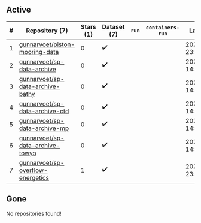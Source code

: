 ## Active
| # | Repository (7) | Stars (1) | Dataset (7) | `run` | `containers-run` | Last Modified |
| --- | --- | --- | --- | --- | --- | --- |
| 1 | [gunnarvoet/piston-mooring-data](https://github.com/gunnarvoet/piston-mooring-data) | 0 | :heavy_check_mark: |  |  | 2022-11-18 23:36:20+00:00 |
| 2 | [gunnarvoet/sp-data-archive](https://github.com/gunnarvoet/sp-data-archive) | 0 | :heavy_check_mark: |  |  | 2022-10-20 14:56:17+00:00 |
| 3 | [gunnarvoet/sp-data-archive-bathy](https://github.com/gunnarvoet/sp-data-archive-bathy) | 0 | :heavy_check_mark: |  |  | 2022-10-20 14:48:39+00:00 |
| 4 | [gunnarvoet/sp-data-archive-ctd](https://github.com/gunnarvoet/sp-data-archive-ctd) | 0 | :heavy_check_mark: |  |  | 2022-10-20 14:48:43+00:00 |
| 5 | [gunnarvoet/sp-data-archive-mp](https://github.com/gunnarvoet/sp-data-archive-mp) | 0 | :heavy_check_mark: |  |  | 2022-10-20 14:48:48+00:00 |
| 6 | [gunnarvoet/sp-data-archive-towyo](https://github.com/gunnarvoet/sp-data-archive-towyo) | 0 | :heavy_check_mark: |  |  | 2022-10-20 14:48:52+00:00 |
| 7 | [gunnarvoet/sp-overflow-energetics](https://github.com/gunnarvoet/sp-overflow-energetics) | 1 | :heavy_check_mark: |  |  | 2023-03-10 23:58:10+00:00 |

## Gone
No repositories found!
